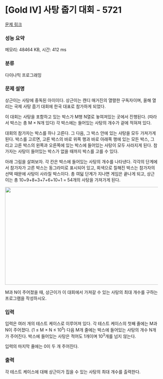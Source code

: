# [Gold IV] 사탕 줍기 대회 - 5721 

[문제 링크](https://www.acmicpc.net/problem/5721) 

### 성능 요약

메모리: 48464 KB, 시간: 412 ms

### 분류

다이나믹 프로그래밍

### 문제 설명

<p>상근이는 사탕에 중독된 아이이다. 상근이는 캔디 매거진의 열렬한 구독자이며, 올해 열리는 국제 사탕 줍기 대회에 한국 대표로 참가하게 되었다.</p>

<p>이 대회는 사탕을 포함하고 있는 박스가 M행 N열로 놓여져있는 곳에서 진행된다. (따라서 박스는 총 M × N개 있다) 각 박스에는 들어있는 사탕의 개수가 겉에 적혀져 있다.</p>

<p>대회의 참가자는 박스를 하나 고른다. 그 다음, 그 박스 안에 있는 사탕을 모두 가져가게 된다. 박스를 고르면, 고른 박스의 바로 위쪽 행과 바로 아래쪽 행에 있는 모든 박스, 그리고 고른 박스의 왼쪽과 오른쪽에 있는 박스에 들어있는 사탕이 모두 사라지게 된다. 참가자는 사탕이 들어있는 박스가 없을 때까지 박스를 고를 수 있다.</p>

<p>아래 그림을 살펴보자. 각 칸은 박스에 들어있는 사탕의 개수를 나타낸다. 각각의 단계에서 참가자가 고른 박스는 동그라미로 표시되어 있고, 회색으로 칠해진 박스는 참가자의 선택 때문에 사탕이 사라질 박스이다. 총 여덟 단계가 지나면 게임은 끝나게 되고, 상근이는 총 10+9+8+3+7+6+10+1 = 54개의 사탕을 가져가게 된다.</p>

<p><img alt="" src="https://www.acmicpc.net/upload/images/candy.png" style="height:322px; width:633px"></p>

<p>M과 N이 주어졌을 때, 상근이가 이 대회에서 가져갈 수 있는 사탕의 최대 개수를 구하는 프로그램을 작성하시오. </p>

### 입력 

 <p>입력은 여러 개의 테스트 케이스로 이루어져 있다. 각 테스트 케이스의 첫째 줄에는 M과 N이 주어졌다. (1 ≤ M × N ≤ 10<sup>5</sup>) 다음 M개 줄에는 박스에 들어있는 사탕의 개수 N개가 주어진다. 박스에 들어있는 사탕은 적어도 1개이며 10<sup>3</sup>개를 넘지 않는다.</p>

<p>입력의 마지막 줄에는 0이 두 개 주어진다.</p>

### 출력 

 <p>각 테스트 케이스에 대해 상근이가 집을 수 있는 사탕의 최대 개수를 출력한다.</p>

